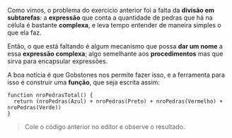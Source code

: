 Como vimos, o problema do exercício anterior foi a falta da **divisão em subtarefas**: a **expressão** que conta a quantidade de pedras que há na célula é bastante **complexa**, e leva tempo entender de maneira simples o que ela  faz.

Então, o que está faltando é algum mecanismo que possa **dar um nome** a essa **expressão complexa**; algo semelhante aos **procedimentos** mas que sirva para encapsular expressões.

A boa notícia é que Gobstones nos permite fazer isso, e a ferramenta para isso é construir uma **função**, que seja escrita assim:

``` gobstones
function nroPedrasTotal() {
  return (nroPedras(Azul) + nroPedras(Preto) + nroPedras(Vermelho) + nroPedras(Verde))
}
```

> Cole o código anterior no editor e observe o resultado.

